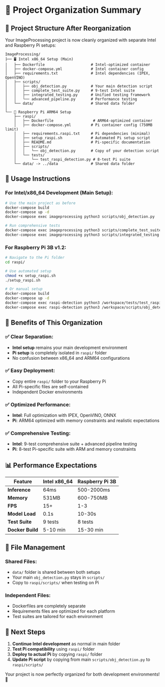 # 📁 Project Organization Summary

## 🎯 Project Structure After Reorganization

Your ImageProcessing project is now cleanly organized with separate Intel and Raspberry Pi setups:

```
ImageProcessing/
├── 🖥️ Intel x86_64 Setup (Main)
│   ├── Dockerfile                     # Intel-optimized container
│   ├── docker-compose.yml             # Intel container config
│   ├── requirements.txt               # Intel dependencies (IPEX, OpenVINO)
│   ├── scripts/
│   │   ├── obj_detection.py           # Your main detection script
│   │   ├── complete_test_suite.py     # 9-test Intel suite
│   │   ├── integrated_testing.py      # Unified testing framework
│   │   └── advanced_pipeline.py       # Performance testing
│   └── data/                          # Shared data folder
│
└── 🍓 Raspberry Pi ARM64 Setup
    ├── raspi/
    │   ├── Dockerfile                  # ARM64-optimized container
    │   ├── docker-compose.yml         # Pi container config (750MB limit)
    │   ├── requirements.raspi.txt     # Pi dependencies (minimal)
    │   ├── setup_raspi.sh             # Automated Pi setup script
    │   ├── README.md                  # Pi-specific documentation
    │   ├── scripts/
    │   │   └── obj_detection.py       # Copy of your detection script
    │   └── tests/
    │       └── test_raspi_detection.py # 8-test Pi suite
    └── data/ -> ../data               # Shared data folder
```

## 🚀 Usage Instructions

### For Intel/x86_64 Development (Main Setup):
```bash
# Use the main project as before
docker-compose build
docker-compose up -d
docker-compose exec imageprocessing python3 scripts/obj_detection.py

# Run comprehensive tests
docker-compose exec imageprocessing python3 scripts/complete_test_suite.py
docker-compose exec imageprocessing python3 scripts/integrated_testing.py
```

### For Raspberry Pi 3B v1.2:
```bash
# Navigate to the Pi folder
cd raspi/

# Use automated setup
chmod +x setup_raspi.sh
./setup_raspi.sh

# Or manual setup
docker-compose build
docker-compose up -d
docker-compose exec raspi-detection python3 /workspace/tests/test_raspi_detection.py
docker-compose exec raspi-detection python3 /workspace/scripts/obj_detection.py
```

## 🎯 Benefits of This Organization

### ✅ Clear Separation:
- **Intel setup** remains your main development environment
- **Pi setup** is completely isolated in `raspi/` folder
- No confusion between x86_64 and ARM64 configurations

### ✅ Easy Deployment:
- Copy entire `raspi/` folder to your Raspberry Pi
- All Pi-specific files are self-contained
- Independent Docker environments

### ✅ Optimized Performance:
- **Intel**: Full optimization with IPEX, OpenVINO, ONNX
- **Pi**: ARM64 optimized with memory constraints and realistic expectations

### ✅ Comprehensive Testing:
- **Intel**: 9-test comprehensive suite + advanced pipeline testing
- **Pi**: 8-test Pi-specific suite with ARM and memory constraints

## 📊 Performance Expectations

| Feature | Intel x86_64 | Raspberry Pi 3B |
|---------|-------------|-----------------|
| **Inference** | 64ms | 500-2000ms |
| **Memory** | 531MB | 600-750MB |
| **FPS** | 15+ | 1-3 |
| **Model Load** | 0.1s | 10-30s |
| **Test Suite** | 9 tests | 8 tests |
| **Docker Build** | 5-10 min | 15-30 min |

## 🔧 File Management

### Shared Files:
- `data/` folder is shared between both setups
- Your main `obj_detection.py` stays in `scripts/`
- Copy to `raspi/scripts/` when testing on Pi

### Independent Files:
- Dockerfiles are completely separate
- Requirements files are optimized for each platform
- Test suites are tailored for each environment

## 🎉 Next Steps

1. **Continue Intel development** as normal in main folder
2. **Test Pi compatibility** using `raspi/` folder
3. **Deploy to actual Pi** by copying `raspi/` folder
4. **Update Pi script** by copying from main `scripts/obj_detection.py` to `raspi/scripts/`

Your project is now perfectly organized for both development environments! 🚀